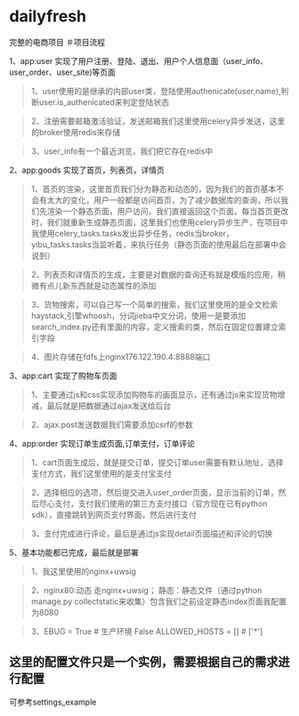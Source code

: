 # dailyfresh
完整的电商项目
＃项目流程

1、app:user  实现了用户注册、登陆、退出、用户个人信息面（user_info、user_order、user_site)等页面
>1、user使用的是继承的内部user类，登陆使用authenicate(user,name),判断user.is_authenicated来判定登陆状态

>2、注册需要邮箱激活验证，发送邮箱我们这里使用celery异步发送，这里的broker使用redis来存储

>3、user_info有一个最近浏览，我们把它存在redis中

2、app:goods  实现了首页，列表页，详情页
>1、首页的渲染，这里首页我们分为静态和动态的，因为我们的首页基本不会有太大的变化，用户一般都是访问首页，为了减少数据库的查询，所以我们先渲染一个静态页面，用户访问，我们直接返回这个页面，每当首页更改时，我们就重新生成静态页面，这里我们也使用celery异步生产，在项目中我使用celery_tasks.tasks发出异步任务，redis当broker，yibu_tasks.tasks当监听着，来执行任务（静态页面的使用最后在部署中会说到）

>2、列表页和详情页的生成，主要是对数据的查询还有就是模版的应用，稍微有点儿新东西就是动态属性的添加

>3、货物搜索，可以自己写一个简单的搜索，我们这里使用的是全文检索haystack,引擎whoosh，分词jieba中文分词，使用一是要添加search_index.py还有里面的内容，定义搜索的类，然后在固定位置建立索引字段

>4、图片存储在fdfs上nginx176.122.190.4:8888端口

3、app:cart   实现了购物车页面
>1、主要通过js和css实现添加购物车的画面显示，还有通过js来实现货物增减，最后就是把数据通过ajax发送给后台

>2、ajax.post发送数据我们需要添加csrf的参数

4、app:order  实现订单生成页面,订单支付，订单评论
>1、cart页面生成后，就是提交订单，提交订单user需要有默认地址，选择支付方式，我们这里使用的是支付宝支付

>2、选择相应的选项，然后提交进入user_order页面，显示当前的订单，然后尽心支付，支付我们使用的第三方支付接口（官方现在已有python sdk），直接跳转到网页支付界面，然后进行支付

>3、支付完成进行评论，最后是通过js实现detail页面描述和评论的切换

5、基本功能都已完成，最后就是部署
>1、我这里使用的nginx+uwsig

>2、nginx80:动态 走nginx+uwsig； 静态：静态文件（通过python manage.py collectstatic来收集）包含我们之前设定静态index页面我配置为8080

>3、EBUG = True  # 生产环境  False  ALLOWED_HOSTS = []  # ['*']

## 这里的配置文件只是一个实例，需要根据自己的需求进行配置
可参考settings_example
